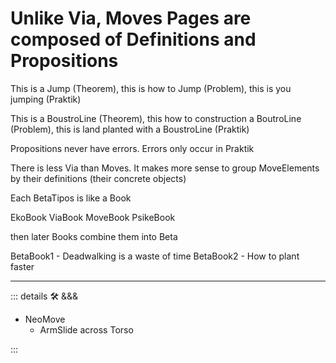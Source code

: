 # Unlike Via, Moves Pages are composed of Definitions and Propositions

This is a Jump (Theorem), this is how to Jump (Problem), this is you jumping (Praktik)

This is a BoustroLine (Theorem), this how to construction a BoutroLine (Problem), this is land planted with a BoustroLine (Praktik)

Propositions never have errors. Errors only occur in Praktik

There is less Via than Moves. It makes more sense to group MoveElements by their definitions (their concrete objects)

Each BetaTipos is like a Book

EkoBook
ViaBook
MoveBook
PsikeBook

then later Books combine them into Beta

BetaBook1
    - Deadwalking is a waste of time
BetaBook2
    - How to plant faster

---

<!-- =================================================== -->
<!-- =================================================== -->
<!-- =================================================== -->
<!-- =================================================== -->
<!-- =================================================== -->
::: details 🛠 <dev>&&&</dev>

- NeoMove
    - ArmSlide across Torso

:::
